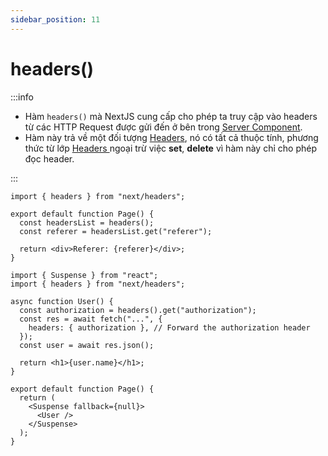 ```yaml
---
sidebar_position: 11
---
```


# headers()

:::info

- Hàm `headers()` mà NextJS cung cấp cho phép ta truy cập vào headers từ các HTTP Request được gửi đến ở bên trong [Server Component](../rendering#server-component).
- Hàm này trả về một đối tượng [Headers](https://nmc-docs.github.io/javascript/built-in-object/headers), nó có tất cả thuộc tính, phương thức từ lớp [Headers ](https://nmc-docs.github.io/javascript/built-in-object/headers)ngoại trừ việc **set**, **delete** vì hàm này chỉ cho phép đọc header.

:::

```tsx
import { headers } from "next/headers";

export default function Page() {
  const headersList = headers();
  const referer = headersList.get("referer");

  return <div>Referer: {referer}</div>;
}
```

```tsx
import { Suspense } from "react";
import { headers } from "next/headers";

async function User() {
  const authorization = headers().get("authorization");
  const res = await fetch("...", {
    headers: { authorization }, // Forward the authorization header
  });
  const user = await res.json();

  return <h1>{user.name}</h1>;
}

export default function Page() {
  return (
    <Suspense fallback={null}>
      <User />
    </Suspense>
  );
}
```
